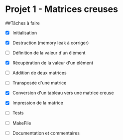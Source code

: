 # Projet 1 - Matrices creuses

##Tâches à faire

- [x] Initialisation
- [x] Destruction (memory leak à corriger)
- [ ] Définition de la valeur d'un élément
- [x] Récupération de la valeur d'un élément
- [ ] Addition de deux matrices
- [ ] Transposée d'une matrice
- [x] Conversion d'un tableau vers une matrice creuse
- [x] Impression de la matrice

- [ ] Tests
- [ ] MakeFile
- [ ] Documentation et commentaires
